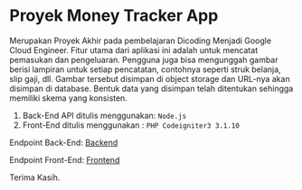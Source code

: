 # Proyek Money Tracker App

Merupakan Proyek Akhir pada pembelajaran Dicoding Menjadi Google Cloud Engineer. Fitur utama dari aplikasi ini adalah untuk mencatat pemasukan dan pengeluaran. Pengguna juga bisa mengunggah gambar berisi lampiran untuk setiap pencatatan, contohnya seperti struk belanja, slip gaji, dll. Gambar tersebut disimpan di object storage dan URL-nya akan disimpan di database. Bentuk data yang disimpan telah ditentukan sehingga memiliki skema yang konsisten.

1. Back-End API ditulis menggunakan:
   ```Node.js```
2. Front-End ditulis menggunakan :
    ```PHP Codeigniter3 3.1.10```


Endpoint Back-End: [Backend](https://20240114t130613-dot-backend-dot-app-money-tracker-2024.et.r.appspot.com/)

Endpoint Front-End: [Frontend](http://frontend.app-money-tracker-2024.et.r.appspot.com/)


Terima Kasih.
